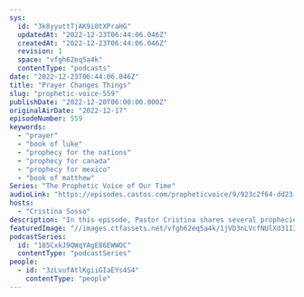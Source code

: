 ```yaml
---
sys:
  id: "3k8yyuttTjAK9i0tXPraHG"
  updatedAt: "2022-12-23T06:44:06.046Z"
  createdAt: "2022-12-23T06:44:06.046Z"
  revision: 1
  space: "vfgh62eq5a4k"
  contentType: "podcasts"
date: "2022-12-23T06:44:06.046Z"
title: "Prayer Changes Things"
slug: "prophetic-voice-559"
publishDate: "2022-12-20T06:00:00.000Z"
originalAirDate: "2022-12-17"
episodeNumber: 559
keywords:
  - "prayer"
  - "book of luke"
  - "prophecy for the nations"
  - "prophecy for canada"
  - "prophecy for mexico"
  - "book of matthew"
Series: "The Prophetic Voice of Our Time"
audioLink: "https://episodes.castos.com/propheticvoice/9/923c2f64-dd23-47dc-9a82-a3cf4c6f1f95/12-17-18-22-The-Prophetic-Voice-of-our-Time-mixdown-.mp3"
hosts:
  - "Cristina Sosso"
description: "In this episode, Pastor Cristina shares several prophecies for the nations and talks about the importance of prayer. Praying not only impacts the world, but it changes you as well. It will show you things you have never seen before and prepare you for any situation. Let us always remain prayerful."
featuredImage: "//images.ctfassets.net/vfgh62eq5a4k/1jVD3nLVcfNUlXd31I3RO8/333e5d3e4bd1a4ac7ce1dd6c9302298b/pexels-pixabay-415571__1_.jpg"
podcastSeries:
  id: "185CxkJ9QWqYAgE86EWWOC"
  contentType: "podcastSeries"
people:
  - id: "3zLvufAtlKgiiGIaEYs4S4"
    contentType: "people"
---
```

